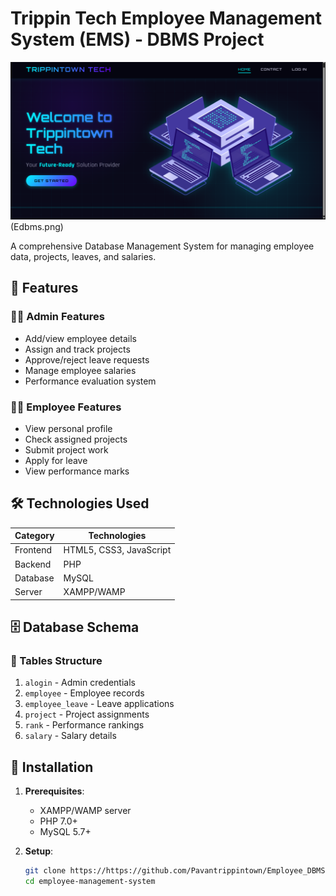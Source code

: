 # Trippin Tech Employee Management System (EMS) - DBMS Project

![EMS System Preview](home.png)(Edbms.png)

A comprehensive Database Management System for managing employee data, projects, leaves, and salaries.

## 🌟 Features

### 👨‍💼 Admin Features
- Add/view employee details
- Assign and track projects
- Approve/reject leave requests
- Manage employee salaries
- Performance evaluation system

### 👩‍💼 Employee Features
- View personal profile
- Check assigned projects
- Submit project work
- Apply for leave
- View performance marks

## 🛠 Technologies Used

| Category       | Technologies |
|---------------|-------------|
| Frontend      | HTML5, CSS3, JavaScript |
| Backend       | PHP |
| Database      | MySQL |
| Server        | XAMPP/WAMP |

## 🗄 Database Schema

### 📌 Tables Structure
1. `alogin` - Admin credentials
2. `employee` - Employee records
3. `employee_leave` - Leave applications
4. `project` - Project assignments
5. `rank` - Performance rankings
6. `salary` - Salary details

## 🚀 Installation

1. **Prerequisites**:
   - XAMPP/WAMP server
   - PHP 7.0+
   - MySQL 5.7+

2. **Setup**:
   ```bash
   git clone https://https://github.com/Pavantrippintown/Employee_DBMS.git
   cd employee-management-system
